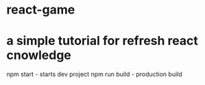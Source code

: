 # react-game
# a simple tutorial for refresh react cnowledge
npm start - starts dev project
npm run build - production build
